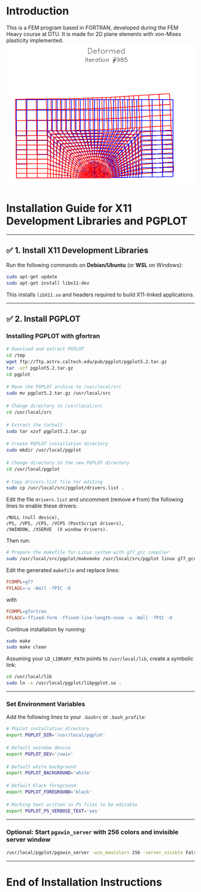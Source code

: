 # Introduction 

This is a FEM program based in FORTRAN, developed during the FEM Heavy course at DTU. It is made for 2D plane elements with von-Mises plasticity implemented.
![FEM Deformation](image/deform_eg.png)

# Installation Guide for X11 Development Libraries and PGPLOT

---

## ✅ 1. Install X11 Development Libraries

Run the following commands on **Debian/Ubuntu** (or **WSL** on Windows):

```bash
sudo apt-get update
sudo apt-get install libx11-dev
```

This installs `libX11.so` and headers required to build X11-linked applications.

---

## ✅ 2. Install PGPLOT

### Installing PGPLOT with gfortran




```bash
# Download and extract PGPLOT
cd /tmp
wget ftp://ftp.astro.caltech.edu/pub/pgplot/pgplot5.2.tar.gz
tar -xzf pgplot5.2.tar.gz
cd pgplot

# Move the PGPLOT archive to /usr/local/src
sudo mv pgplot5.2.tar.gz /usr/local/src

# Change directory to /usr/local/src
cd /usr/local/src

# Extract the tarball
sudo tar xzvf pgplot5.2.tar.gz

# Create PGPLOT installation directory
sudo mkdir /usr/local/pgplot

# Change directory to the new PGPLOT directory
cd /usr/local/pgplot

# Copy drivers.list file for editing
sudo cp /usr/local/src/pgplot/drivers.list .
```

Edit the file `drivers.list` and uncomment (remove `#` from) the following lines to enable these drivers:

```
/NULL (null device),
/PS, /VPS, /CPS, /VCPS (PostScript drivers),
/XWINDOW, /XSERVE  (X window drivers).
```

Then run:

```bash
# Prepare the makefile for Linux system with g77_gcc compiler
sudo /usr/local/src/pgplot/makemake /usr/local/src/pgplot linux g77_gcc
```

Edit the generated `makefile` and replace lines:

```makefile
FCOMPL=g77
FFLAGC=-u -Wall -fPIC -O
```

with

```makefile
FCOMPL=gfortran
FFLAGC=-ffixed-form -ffixed-line-length-none -u -Wall -fPIC -O
```

Continue installation by running:

```bash
sudo make
sudo make clean
```

Assuming your `LD_LIBRARY_PATH` points to `/usr/local/lib`, create a symbolic link:

```bash
cd /usr/local/lib
sudo ln -s /usr/local/pgplot/libpgplot.so .
```

---

### Set Environment Variables

Add the following lines to your `.bashrc` or `.bash_profile`:

```bash
# PGplot installation directory
export PGPLOT_DIR='/usr/local/pgplot'

# Default xwindow device
export PGPLOT_DEV='/xwin'

# Default white background
export PGPLOT_BACKGROUND='white'

# Default black foreground
export PGPLOT_FOREGROUND='black'

# Marking text written in PS files to be editable
export PGPLOT_PS_VERBOSE_TEXT='yes'
```

---

### Optional: Start `pgxwin_server` with 256 colors and invisible server window

```bash
/usr/local/pgplot/pgxwin_server -win_maxColors 256 -server_visible False
```

---

# End of Installation Instructions
